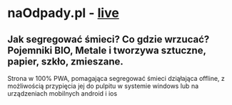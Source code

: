 # naOdpady.pl - [live](https://naodpady.pl)

Jak segregować śmieci? Co gdzie wrzucać? Pojemniki BIO, Metale i tworzywa sztuczne, papier, szkło, zmieszane.
---

Strona w 100% PWA, pomagająca segregować śmieci dziąłająca offline, z możliwością przypięcia jej do pulpitu w systemie windows lub na urządzeniach mobilnych android i ios

